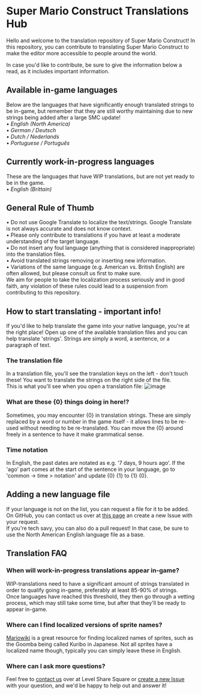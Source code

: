 # Super Mario Construct Translations Hub

Hello and welcome to the translation repository of Super Mario Construct!
In this repository, you can contribute to translating Super Mario Construct to make the editor more accessible to people around the world.

In case you'd like to contribute, be sure to give the information below a read, as it includes important information.

## Available in-game languages
Below are the languages that have significantly enough translated strings to be in-game, but remember that they are still worthy maintaining due to new strings being added after a large SMC update!  
• _English (North America)_  
• _German / Deutsch_  
• _Dutch / Nederlands_  
• _Portuguese / Português_  

## Currently work-in-progress languages
These are the languages that have WIP translations, but are not yet ready to be in the game.  
• _English (Brittain)_

## General Rule of Thumb
• Do not use Google Translate to localize the text/strings. Google Translate is not always accurate and does not know context.  
• Please only contribute to translations if you have at least a moderate understanding of the target language.  
• Do not insert any foul language (anything that is considered inappropriate) into the translation files.  
• Avoid translated strings removing or inserting new information.  
• Variations of the same language (e.g. American vs. British English) are often allowed, but please consult us first to make sure.  
We aim for people to take the localization process seriously and in good faith, any violation of these rules could lead to a suspension from contributing to this repository.

## How to start translating - important info!
If you'd like to help translate the game into your native language, you're at the right place!
Open up one of the available translation files and you can help translate 'strings'. Strings are simply a word, a sentence, or a paragraph of text.
### The translation file
In a translation file, you'll see the translation keys on the left - don't touch these! You want to translate the strings on the right side of the file.  
This is what you'll see when you open a translation file:
![image](https://github.com/Level-Share-Square/SMC-translations/assets/31360023/5d2b7854-32fb-4944-b374-10b02c22ffc0)
### What are these {0} things doing in here!?
Sometimes, you may encounter {0} in translation strings. These are simply replaced by a word or number in the game itself - it allows lines to be re-used without needing to be re-translated. You can move the {0} around freely in a sentence to have it make grammatical sense.
### Time notation
In English, the past dates are notated as e.g. '7 days, 9 hours ago'. If the 'ago' part comes at the start of the sentence in your language, go to 'common -> time > notation' and update {0} {1} to {1} {0}.

## Adding a new language file
If your language is not on the list, you can request a file for it to be added. On GitHub, you can contact us over at [this page](https://github.com/Level-Share-Square/SMC-translations/issues) an create a new Issue with your request.  
If you're tech savy, you can also do a pull request! In that case, be sure to use the North American English language file as a base.

## Translation FAQ
### When will work-in-progress translations appear in-game?
WIP-translations need to have a significant amount of strings translated in order to qualify going in-game, preferably at least 85-90% of strings.  
Once languages have reached this threshold, they then go through a vetting process, which may still take some time, but after that they'll be ready to appear in-game.
### Where can I find localized versions of sprite names?
[Mariowiki](https://mariowiki.com) is a great resource for finding localized names of sprites, such as the Goomba being called Kuribo in Japanese. Not all sprites have a localized name though, typically you can simply leave these in English.
### Where can I ask more questions?
Feel free to [contact us](https://levelsharesquare.com/contact) over at Level Share Square or [create a new Issue](https://github.com/Level-Share-Square/SMC-translations/issues) with your question, and we'd be happy to help out and answer it!

